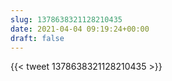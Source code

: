 ```yaml
---
slug: 1378638321128210435
date: 2021-04-04 09:19:24+00:00
draft: false
---
```


{{< tweet 1378638321128210435 >}}

